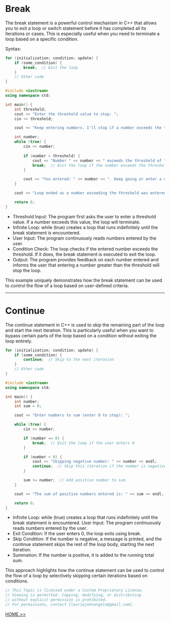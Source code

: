 # Break
The break statement is a powerful control mechanism in C++ that allows you to exit a loop or switch statement before it has completed all its iterations or cases. This is especially useful when you need to terminate a loop based on a specific condition.

Syntax:

```cpp
for (initialization; condition; update) {
    if (some_condition) {
        break;  // Exit the loop
    }
    // Other code
}
```

```cpp
#include <iostream>
using namespace std;

int main() {
    int threshold;
    cout << "Enter the threshold value to stop: ";
    cin >> threshold;

    cout << "Keep entering numbers. I'll stop if a number exceeds the threshold of " << threshold << "." << endl;

    int number;
    while (true) {
        cin >> number;
        
        if (number > threshold) {
            cout << "Number " << number << " exceeds the threshold of " << threshold << ". Exiting loop." << endl;
            break;  // Exit the loop if the number exceeds the threshold
        }

        cout << "You entered: " << number << ". Keep going or enter a number greater than " << threshold << " to stop." << endl;
    }

    cout << "Loop ended as a number exceeding the threshold was entered." << endl;

    return 0;
}
```
- Threshold Input: The program first asks the user to enter a threshold value. If a number exceeds this value, the loop will terminate.
- Infinite Loop: while (true) creates a loop that runs indefinitely until the break statement is encountered.
- User Input: The program continuously reads numbers entered by the user.
- Condition Check: The loop checks if the entered number exceeds the threshold. If it does, the break statement is executed to exit the loop.
- Output: The program provides feedback on each number entered and informs the user that entering a number greater than the threshold will stop the loop.

This example uniquely demonstrates how the break statement can be used to control the flow of a loop based on user-defined criteria.

---
 
# Continue
The continue statement in C++ is used to skip the remaining part of the loop and start the next iteration. This is particularly useful when you want to bypass certain parts of the loop based on a condition without exiting the loop entirely.

```cpp
for (initialization; condition; update) {
    if (some_condition) {
        continue;  // Skip to the next iteration
    }
    // Other code
}
```

```cpp
#include <iostream>
using namespace std;

int main() {
    int number;
    int sum = 0;

    cout << "Enter numbers to sum (enter 0 to stop): ";

    while (true) {
        cin >> number;

        if (number == 0) {
            break;  // Exit the loop if the user enters 0
        }

        if (number < 0) {
            cout << "Skipping negative number: " << number << endl;
            continue;  // Skip this iteration if the number is negative
        }

        sum += number;  // Add positive number to sum
    }

    cout << "The sum of positive numbers entered is: " << sum << endl;

    return 0;
}
```

- Infinite Loop: while (true) creates a loop that runs indefinitely until the break statement is encountered.
User Input: The program continuously reads numbers entered by the user.
- Exit Condition: If the user enters 0, the loop exits using break.
- Skip Condition: If the number is negative, a message is printed, and the continue statement skips the rest of the loop body, starting the next iteration.
- Summation: If the number is positive, it is added to the running total sum.

This approach highlights how the continue statement can be used to control the flow of a loop by selectively skipping certain iterations based on conditions.

```cpp
// This Topic is licensed under a Custom Proprietary License.
// Viewing is permitted. Copying, modifying, or distributing
// without explicit permission is prohibited.
// For permissions, contact [lauriojohnangelo@gmail.com].
```
[HOME.>>](README.md)
